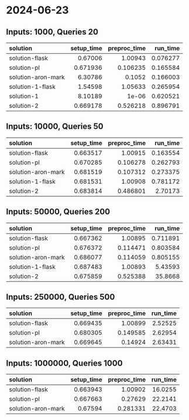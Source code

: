 # 2024-06-23

## Inputs: 1000, Queries 20

| solution           |   setup_time |   preproc_time |   run_time |
|:-------------------|-------------:|---------------:|-----------:|
| solution-flask     |     0.67006  |       1.00943  |   0.076277 |
| solution-pl        |     0.671936 |       0.106235 |   0.165584 |
| solution-aron-mark |     6.30786  |       0.1052   |   0.166003 |
| solution-1-flask   |     1.54598  |       1.05633  |   0.265954 |
| solution-1         |     8.10189  |       1e-06    |   0.620521 |
| solution-2         |     0.669178 |       0.526218 |   0.896791 |

## Inputs: 10000, Queries 50

| solution           |   setup_time |   preproc_time |   run_time |
|:-------------------|-------------:|---------------:|-----------:|
| solution-flask     |     0.663517 |       1.00915  |   0.163554 |
| solution-pl        |     0.670285 |       0.106278 |   0.262793 |
| solution-aron-mark |     0.681519 |       0.107312 |   0.273375 |
| solution-1-flask   |     0.681531 |       1.00908  |   0.781172 |
| solution-2         |     0.683814 |       0.486801 |   2.70173  |

## Inputs: 50000, Queries 200

| solution           |   setup_time |   preproc_time |   run_time |
|:-------------------|-------------:|---------------:|-----------:|
| solution-flask     |     0.667362 |       1.00895  |   0.711891 |
| solution-pl        |     0.676372 |       0.114471 |   0.803584 |
| solution-aron-mark |     0.686077 |       0.114059 |   0.805155 |
| solution-1-flask   |     0.687483 |       1.00893  |   5.43593  |
| solution-2         |     0.675859 |       0.525388 |  35.8668   |

## Inputs: 250000, Queries 500

| solution           |   setup_time |   preproc_time |   run_time |
|:-------------------|-------------:|---------------:|-----------:|
| solution-flask     |     0.669435 |       1.00899  |    2.52525 |
| solution-pl        |     0.680305 |       0.149585 |    2.62954 |
| solution-aron-mark |     0.669645 |       0.14924  |    2.63431 |

## Inputs: 1000000, Queries 1000

| solution           |   setup_time |   preproc_time |   run_time |
|:-------------------|-------------:|---------------:|-----------:|
| solution-flask     |     0.663943 |       1.00902  |    16.0255 |
| solution-pl        |     0.667663 |       0.27629  |    22.2141 |
| solution-aron-mark |     0.67594  |       0.281331 |    22.4703 |